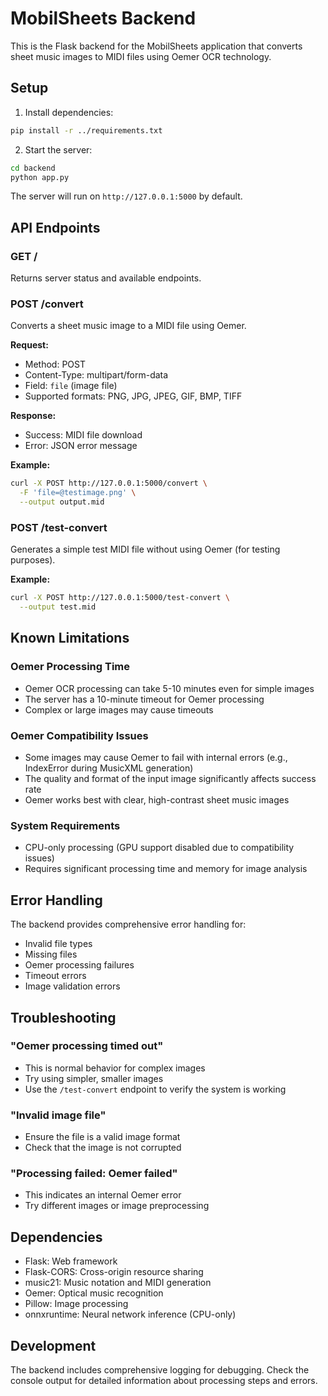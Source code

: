 # MobilSheets Backend

This is the Flask backend for the MobilSheets application that converts sheet music images to MIDI files using Oemer OCR technology.

## Setup

1. Install dependencies:
```bash
pip install -r ../requirements.txt
```

2. Start the server:
```bash
cd backend
python app.py
```

The server will run on `http://127.0.0.1:5000` by default.

## API Endpoints

### GET /
Returns server status and available endpoints.

### POST /convert
Converts a sheet music image to a MIDI file using Oemer.

**Request:**
- Method: POST
- Content-Type: multipart/form-data
- Field: `file` (image file)
- Supported formats: PNG, JPG, JPEG, GIF, BMP, TIFF

**Response:**
- Success: MIDI file download
- Error: JSON error message

**Example:**
```bash
curl -X POST http://127.0.0.1:5000/convert \
  -F 'file=@testimage.png' \
  --output output.mid
```

### POST /test-convert
Generates a simple test MIDI file without using Oemer (for testing purposes).

**Example:**
```bash
curl -X POST http://127.0.0.1:5000/test-convert \
  --output test.mid
```

## Known Limitations

### Oemer Processing Time
- Oemer OCR processing can take 5-10 minutes even for simple images
- The server has a 10-minute timeout for Oemer processing
- Complex or large images may cause timeouts

### Oemer Compatibility Issues
- Some images may cause Oemer to fail with internal errors (e.g., IndexError during MusicXML generation)
- The quality and format of the input image significantly affects success rate
- Oemer works best with clear, high-contrast sheet music images

### System Requirements
- CPU-only processing (GPU support disabled due to compatibility issues)
- Requires significant processing time and memory for image analysis

## Error Handling

The backend provides comprehensive error handling for:
- Invalid file types
- Missing files
- Oemer processing failures
- Timeout errors
- Image validation errors

## Troubleshooting

### "Oemer processing timed out"
- This is normal behavior for complex images
- Try using simpler, smaller images
- Use the `/test-convert` endpoint to verify the system is working

### "Invalid image file"
- Ensure the file is a valid image format
- Check that the image is not corrupted

### "Processing failed: Oemer failed"
- This indicates an internal Oemer error
- Try different images or image preprocessing

## Dependencies

- Flask: Web framework
- Flask-CORS: Cross-origin resource sharing
- music21: Music notation and MIDI generation
- Oemer: Optical music recognition
- Pillow: Image processing
- onnxruntime: Neural network inference (CPU-only)

## Development

The backend includes comprehensive logging for debugging. Check the console output for detailed information about processing steps and errors.